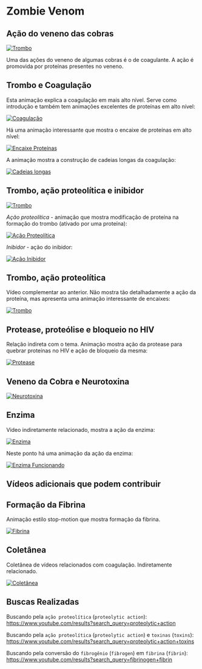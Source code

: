 # Zombie Venom

## Ação do veneno das cobras

[![Trombo](http://img.youtube.com/vi/ZCWPnmQj6LE/0.jpg)](https://youtu.be/ZCWPnmQj6LE)

Uma das ações do veneno de algumas cobras é o de coagulante. A ação é promovida por proteínas presentes no veneno.

## Trombo e Coagulação

Esta animação explica a coagulação em mais alto nível. Serve como introdução e também tem animações excelentes de proteínas em alto nível:

[![Coagulação](http://img.youtube.com/vi/DKFSH5MMPLM/0.jpg)](https://youtu.be/DKFSH5MMPLM)

Há uma animação interessante que mostra o encaixe de proteínas em alto nível:

[![Encaixe Proteínas](http://img.youtube.com/vi/DKFSH5MMPLM/1.jpg)](https://youtu.be/DKFSH5MMPLM?start=60)

A animação mostra a construção de cadeias longas da coagulação:

[![Cadeias longas](http://img.youtube.com/vi/DKFSH5MMPLM/2.jpg)](https://youtu.be/DKFSH5MMPLM?start=100)

## Trombo, ação proteolítica e inibidor

[![Trombo](http://img.youtube.com/vi/uYpv8T7Qoh0/0.jpg)](https://youtu.be/uYpv8T7Qoh0)

*Ação proteolítica* - animação que mostra modificação de proteína na formação do trombo (ativado por uma proteína):

[![Ação Proteolítica](http://img.youtube.com/vi/uYpv8T7Qoh0/3.jpg)](https://youtu.be/uYpv8T7Qoh0?start=57)

*Inibidor* - ação do inibidor:

[![Ação Inibidor](http://img.youtube.com/vi/uYpv8T7Qoh0/2.jpg)](https://youtu.be/uYpv8T7Qoh0?start=93)

## Trombo, ação proteolítica

Vídeo complementar ao anterior. Não mostra tão detalhadamente a ação da proteína, mas apresenta uma animação interessante de encaixes:

[![Trombo](http://img.youtube.com/vi/_yQD0U3ZtCs/0.jpg)](https://youtu.be/_yQD0U3ZtCs)

## Protease, proteólise e bloqueio no HIV

Relação indireta com o tema. Animação mostra ação da protease para quebrar proteínas no HIV e ação de bloqueio da mesma:

[![Protease](http://img.youtube.com/vi/dDo_s6a3wcM/0.jpg)](https://youtu.be/dDo_s6a3wcM)

## Veneno da Cobra e Neurotoxina

[![Neurotoxina](http://img.youtube.com/vi/thK70dLrU5k/0.jpg)](https://youtu.be/thK70dLrU5k)

## Enzima

Video indiretamente relacionado, mostra a ação da enzima:

[![Enzima](http://img.youtube.com/vi/yk14dOOvwMk/0.jpg)](https://youtu.be/yk14dOOvwMk)

Neste ponto há uma animação da ação da enzima:

[![Enzima Funcionando](http://img.youtube.com/vi/yk14dOOvwMk/0.jpg)](https://youtu.be/yk14dOOvwMk?start=8)

## Vídeos adicionais que podem contribuir

## Formação da Fibrina

Animação estilo stop-motion que mostra formação da fibrina.

[![Fibrina](http://img.youtube.com/vi/FituGtleKm4/0.jpg)](https://youtu.be/FituGtleKm4)

## Coletânea

Coletânea de vídeos relacionados com coagulação. Indiretamente relacionado.

[![Coletânea](http://img.youtube.com/vi/w-jZ_L4C5iU/0.jpg)](https://youtu.be/w-jZ_L4C5iU)

## Buscas Realizadas

Buscando pela `ação proteolítica` (`proteolytic action`):
https://www.youtube.com/results?search_query=proteolytic+action

Buscando pela `ação proteolítica` (`proteolytic action`) e `toxinas` (`toxins`):
https://www.youtube.com/results?search_query=proteolytic+action+toxins

Buscando pela conversão do `fibrogênio` (`fibrogen`) em `fibrina` (`fibrin`):
https://www.youtube.com/results?search_query=fibrinogen+fibrin

